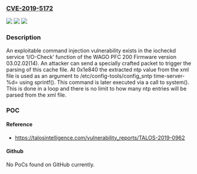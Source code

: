 ### [CVE-2019-5172](https://cve.mitre.org/cgi-bin/cvename.cgi?name=CVE-2019-5172)
![](https://img.shields.io/static/v1?label=Product&message=WAGO%20PFC200&color=blue)
![](https://img.shields.io/static/v1?label=Version&message=Firmware%20version%2003.02.02(14)%20&color=brightgreen)
![](https://img.shields.io/static/v1?label=Vulnerability&message=command%20injection&color=brightgreen)

### Description

An exploitable command injection vulnerability exists in the iocheckd service ‘I/O-Check’ function of the WAGO PFC 200 Firmware version 03.02.02(14). An attacker can send a specially crafted packet to trigger the parsing of this cache file. At 0x1e840 the extracted ntp value from the xml file is used as an argument to /etc/config-tools/config_sntp time-server-%d=<contents of ntp node> using sprintf(). This command is later executed via a call to system(). This is done in a loop and there is no limit to how many ntp entries will be parsed from the xml file.

### POC

#### Reference
- https://talosintelligence.com/vulnerability_reports/TALOS-2019-0962

#### Github
No PoCs found on GitHub currently.

